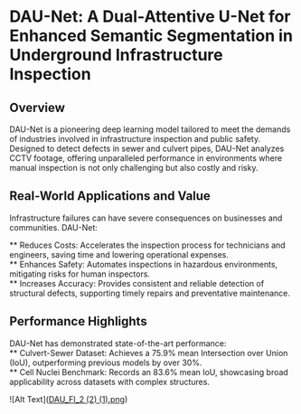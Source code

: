 # DAU-Net: A Dual-Attentive U-Net for Enhanced Semantic Segmentation in Underground Infrastructure Inspection

## Overview
DAU-Net is a pioneering deep learning model tailored to meet the demands of industries involved in infrastructure inspection and public safety. Designed to detect defects in sewer and culvert pipes, DAU-Net analyzes CCTV footage, offering unparalleled performance in environments where manual inspection is not only challenging but also costly and risky.

## Real-World Applications and Value

Infrastructure failures can have severe consequences on businesses and communities. DAU-Net:

** Reduces Costs: Accelerates the inspection process for technicians and engineers, saving time and lowering operational expenses.  
** Enhances Safety: Automates inspections in hazardous environments, mitigating risks for human inspectors.  
** Increases Accuracy: Provides consistent and reliable detection of structural defects, supporting timely repairs and preventative maintenance.  

## Performance Highlights
 DAU-Net has demonstrated state-of-the-art performance:  
** Culvert-Sewer Dataset: Achieves a 75.9% mean Intersection over Union (IoU), outperforming previous models by over 30%.  
** Cell Nuclei Benchmark: Records an 83.6% mean IoU, showcasing broad applicability across datasets with complex structures.  

![Alt Text]([DAU_FI_2 (2) (1).png](https://github.com/RashaAlshawi/Dual-Attention-U-Net-with-Feature-Infusion-Pushing-the-Boundaries-of-Multiclass-Defect-Segmentation/blob/main/DAU_FI_2%20(2)%20(1).png))
